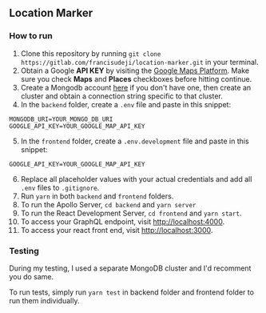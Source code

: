 ## Location Marker

### How to run

1. Clone this repository by running `git clone https://gitlab.com/francisudeji/location-marker.git` in your terminal.
2. Obtain a Google **API KEY** by visiting the [Google Maps Platform](https://cloud.google.com/maps-platform/?_ga=2.217999318.1584798621.1572112623-1130989767.1568743778#get-started). Make sure you check **Maps** and **Places** checkboxes before hitting continue.
3. Create a Mongodb account [here](https://www.mongodb.com/cloud/atlas) if you don't have one, then create an cluster and obtain a connection string specific to that cluster.
4. In the `backend` folder, create a `.env` file and paste in this snippet:

```
MONGODB_URI=YOUR_MONGO_DB_URI
GOOGLE_API_KEY=YOUR_GOOGLE_MAP_API_KEY
```

5. In the `frontend` folder, create a `.env.development` file and paste in this snippet:

```
GOOGLE_API_KEY=YOUR_GOOGLE_MAP_API_KEY
```

6. Replace all placeholder values with your actual credentials and add all `.env` files to `.gitignore`.
7. Run `yarn` in both `backend` and `frontend` folders.
8. To run the Apollo Server, `cd backend` and `yarn server`
9. To run the React Development Server, `cd frontend` and `yarn start`.
10. To access your GraphQL endpoint, visit [http://localhost:4000](http://localhost:4000).
11. To access your react front end, visit [http://localhost:3000](http://localhost:3000).

### Testing

During my testing, I used a separate MongoDB cluster and I'd recomment you do same.

To run tests, simply run `yarn test` in backend folder and frontend folder to run them individually.
